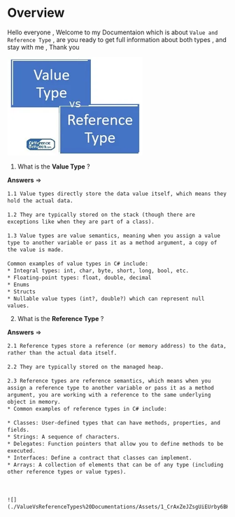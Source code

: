 # Overview 

Hello everyone , Welcome to my Documentaion which is about `Value and Reference Type` , are you ready to get full information about both types , and stay with me , Thank you

![](./ValueVsReferenceTypes%20Documentations/Assets/Difference-Between-Value-Type-and-Reference-Type.webp)

1. What is the **Value Type** ? 

**Answers** =>

    1.1 Value types directly store the data value itself, which means they hold the actual data.

    1.2 They are typically stored on the stack (though there are exceptions like when they are part of a class).

    1.3 Value types are value semantics, meaning when you assign a value type to another variable or pass it as a method argument, a copy of the value is made.
    
    Common examples of value types in C# include:
    * Integral types: int, char, byte, short, long, bool, etc.
    * Floating-point types: float, double, decimal
    * Enums
    * Structs
    * Nullable value types (int?, double?) which can represent null values.

2. What is the **Reference Type** ?

**Answers** =>

    2.1 Reference types store a reference (or memory address) to the data, rather than the actual data itself.

    2.2 They are typically stored on the managed heap.

    2.3 Reference types are reference semantics, which means when you assign a reference type to another variable or pass it as a method argument, you are working with a reference to the same underlying object in memory.
    * Common examples of reference types in C# include:

    * Classes: User-defined types that can have methods, properties, and fields.
    * Strings: A sequence of characters.
    * Delegates: Function pointers that allow you to define methods to be executed.
    * Interfaces: Define a contract that classes can implement.
    * Arrays: A collection of elements that can be of any type (including other reference types or value types).

    

    ![](./ValueVsReferenceTypes%20Documentations/Assets/1_CrAxZeJZsgUiEUrby6BHow.jpg)
    

    

